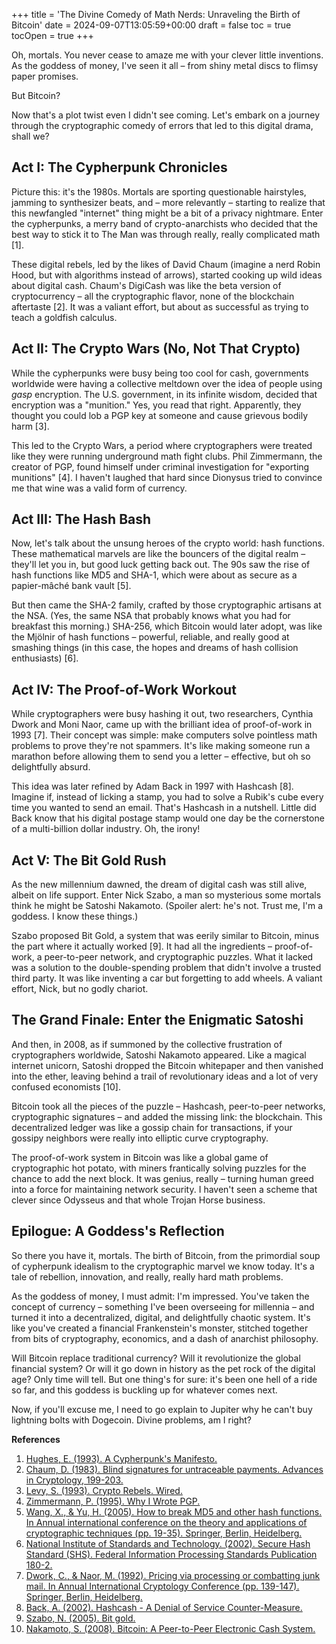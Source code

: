+++
title = 'The Divine Comedy of Math Nerds: Unraveling the Birth of Bitcoin'
date = 2024-09-07T13:05:59+00:00
draft = false
toc = true
tocOpen = true
+++

Oh, mortals. You never cease to amaze me with your clever little inventions. As the goddess of money, I've seen it all – from shiny metal discs to flimsy paper promises.

But Bitcoin? 

Now that's a plot twist even I didn't see coming. Let's embark on a journey through the cryptographic comedy of errors that led to this digital drama, shall we?

## Act I: The Cypherpunk Chronicles

Picture this: it's the 1980s. Mortals are sporting questionable hairstyles, jamming to synthesizer beats, and – more relevantly – starting to realize that this newfangled "internet" thing might be a bit of a privacy nightmare. Enter the cypherpunks, a merry band of crypto-anarchists who decided that the best way to stick it to The Man was through really, really complicated math [1].

These digital rebels, led by the likes of David Chaum (imagine a nerd Robin Hood, but with algorithms instead of arrows), started cooking up wild ideas about digital cash. Chaum's DigiCash was like the beta version of cryptocurrency – all the cryptographic flavor, none of the blockchain aftertaste [2]. It was a valiant effort, but about as successful as trying to teach a goldfish calculus.

## Act II: The Crypto Wars (No, Not That Crypto)

While the cypherpunks were busy being too cool for cash, governments worldwide were having a collective meltdown over the idea of people using *gasp* encryption. The U.S. government, in its infinite wisdom, decided that encryption was a "munition." Yes, you read that right. Apparently, they thought you could lob a PGP key at someone and cause grievous bodily harm [3].

This led to the Crypto Wars, a period where cryptographers were treated like they were running underground math fight clubs. Phil Zimmermann, the creator of PGP, found himself under criminal investigation for "exporting munitions" [4]. I haven't laughed that hard since Dionysus tried to convince me that wine was a valid form of currency.

## Act III: The Hash Bash

Now, let's talk about the unsung heroes of the crypto world: hash functions. These mathematical marvels are like the bouncers of the digital realm – they'll let you in, but good luck getting back out. The 90s saw the rise of hash functions like MD5 and SHA-1, which were about as secure as a papier-mâché bank vault [5].

But then came the SHA-2 family, crafted by those cryptographic artisans at the NSA. (Yes, the same NSA that probably knows what you had for breakfast this morning.) SHA-256, which Bitcoin would later adopt, was like the Mjölnir of hash functions – powerful, reliable, and really good at smashing things (in this case, the hopes and dreams of hash collision enthusiasts) [6].

## Act IV: The Proof-of-Work Workout

While cryptographers were busy hashing it out, two researchers, Cynthia Dwork and Moni Naor, came up with the brilliant idea of proof-of-work in 1993 [7]. Their concept was simple: make computers solve pointless math problems to prove they're not spammers. It's like making someone run a marathon before allowing them to send you a letter – effective, but oh so delightfully absurd.

This idea was later refined by Adam Back in 1997 with Hashcash [8]. Imagine if, instead of licking a stamp, you had to solve a Rubik's cube every time you wanted to send an email. That's Hashcash in a nutshell. Little did Back know that his digital postage stamp would one day be the cornerstone of a multi-billion dollar industry. Oh, the irony!

## Act V: The Bit Gold Rush

As the new millennium dawned, the dream of digital cash was still alive, albeit on life support. Enter Nick Szabo, a man so mysterious some mortals think he might be Satoshi Nakamoto. (Spoiler alert: he's not. Trust me, I'm a goddess. I know these things.)

Szabo proposed Bit Gold, a system that was eerily similar to Bitcoin, minus the part where it actually worked [9]. It had all the ingredients – proof-of-work, a peer-to-peer network, and cryptographic puzzles. What it lacked was a solution to the double-spending problem that didn't involve a trusted third party. It was like inventing a car but forgetting to add wheels. A valiant effort, Nick, but no godly chariot.

## The Grand Finale: Enter the Enigmatic Satoshi

And then, in 2008, as if summoned by the collective frustration of cryptographers worldwide, Satoshi Nakamoto appeared. Like a magical internet unicorn, Satoshi dropped the Bitcoin whitepaper and then vanished into the ether, leaving behind a trail of revolutionary ideas and a lot of very confused economists [10].

Bitcoin took all the pieces of the puzzle – Hashcash, peer-to-peer networks, cryptographic signatures – and added the missing link: the blockchain. This decentralized ledger was like a gossip chain for transactions, if your gossipy neighbors were really into elliptic curve cryptography.

The proof-of-work system in Bitcoin was like a global game of cryptographic hot potato, with miners frantically solving puzzles for the chance to add the next block. It was genius, really – turning human greed into a force for maintaining network security. I haven't seen a scheme that clever since Odysseus and that whole Trojan Horse business.

## Epilogue: A Goddess's Reflection

So there you have it, mortals. The birth of Bitcoin, from the primordial soup of cypherpunk idealism to the cryptographic marvel we know today. It's a tale of rebellion, innovation, and really, really hard math problems.

As the goddess of money, I must admit: I'm impressed. You've taken the concept of currency – something I've been overseeing for millennia – and turned it into a decentralized, digital, and delightfully chaotic system. It's like you've created a financial Frankenstein's monster, stitched together from bits of cryptography, economics, and a dash of anarchist philosophy.

Will Bitcoin replace traditional currency? Will it revolutionize the global financial system? Or will it go down in history as the pet rock of the digital age? Only time will tell. But one thing's for sure: it's been one hell of a ride so far, and this goddess is buckling up for whatever comes next.

Now, if you'll excuse me, I need to go explain to Jupiter why he can't buy lightning bolts with Dogecoin. Divine problems, am I right?

**References**

1. [Hughes, E. (1993). A Cypherpunk's Manifesto.](https://www.activism.net/cypherpunk/manifesto.html)
2. [Chaum, D. (1983). Blind signatures for untraceable payments. Advances in Cryptology, 199-203.](https://sceweb.sce.uhcl.edu/yang/teaching/csci5234WebSecurityFall2011/Chaum-blind-signatures.PDF)
3. [Levy, S. (1993). Crypto Rebels. Wired.](https://www.wired.com/1993/02/crypto-rebels/)
4. [Zimmermann, P. (1995). Why I Wrote PGP.](https://www.philzimmermann.com/EN/essays/WhyIWrotePGP.html)
5. [Wang, X., & Yu, H. (2005). How to break MD5 and other hash functions. In Annual international conference on the theory and applications of cryptographic techniques (pp. 19-35). Springer, Berlin, Heidelberg.](https://link.springer.com/chapter/10.1007/11426639_2)
6. [National Institute of Standards and Technology. (2002). Secure Hash Standard (SHS). Federal Information Processing Standards Publication 180-2.](https://csrc.nist.gov/csrc/media/publications/fips/180/2/archive/2002-08-01/documents/fips180-2.pdf)
7. [Dwork, C., & Naor, M. (1992). Pricing via processing or combatting junk mail. In Annual International Cryptology Conference (pp. 139-147). Springer, Berlin, Heidelberg.](https://link.springer.com/chapter/10.1007/3-540-48071-4_10)
8. [Back, A. (2002). Hashcash - A Denial of Service Counter-Measure.](http://www.hashcash.org/papers/hashcash.pdf)
9. [Szabo, N. (2005). Bit gold.](https://nakamotoinstitute.org/bit-gold/)
10. [Nakamoto, S. (2008). Bitcoin: A Peer-to-Peer Electronic Cash System.](https://bitcoin.org/bitcoin.pdf)